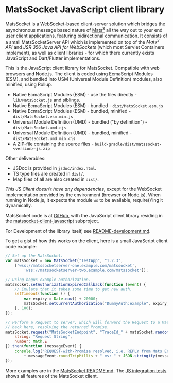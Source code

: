 # MatsSocket JavaScript client library

MatsSocket is a WebSocket-based client-server solution which bridges the asynchronous message based nature
of [Mats<sup>3</sup>](https://mats3.io/) all the way out to your end user client applications, featuring bidirectional
communication. It consists of a small MatsSocketServer API which is implemented on top of the _Mats<sup>3</sup> API_ and
_JSR 356 Java API for WebSockets_ (which most Servlet Containers implement), as well as client libraries - for which
there currently exists JavaScript and Dart/Flutter implementations.

This is the JavaScript client library for MatsSocket. Compatible with web browsers and Node.js. The client is coded
using EcmaScript Modules (ESM), and bundled into USM (Universal Module Definition) modules, also minified, using Rollup.

* Native EcmaScript Modules (ESM) - use the files directly - `lib/MatsSocket.js` and siblings.
* Native EcmaScript Modules (ESM) - bundled - `dist/MatsSocket.esm.js`
* Native EcmaScript Modules (ESM) - bundled, minified - `dist/MatsSocket.esm.min.js`
* Universal Module Definition (UMD) - bundled ("by definition") - `dist/MatsSocket.umd.cjs`
* Universal Module Definition (UMD) - bundled, minified - `dist/MatsSocket.umd.min.cjs`
* A ZIP-file containing the source files - `build-gradle/dist/matssocket-<version>-js.zip`

Other deliverables:
* JSDoc is provided in `jsdoc/index.html`.
* TS type files are created in `dist/`.
* Map files of all are also created in `dist/`.

*This JS Client doesn't have any dependencies*, except for the WebSocket implementation provided by the
environment (browser or Node.js). When running in Node.js, it expects the module `ws` to be available, require()'ing it
dynamically.

MatsSocket code is at [GitHub](https://github.com/centiservice/matssocket), with the JavaScript client library residing
in the [matssocket-client-javascript](https://github.com/centiservice/matssocket/tree/main/matssocket-client-javascript) subproject.

For Development of the library itself, see [README-development.md](https://github.com/centiservice/matssocket/blob/main/matssocket-client-javascript/client/README-development.md).

To get a gist of how this works on the client, here is a small JavaScript client code example:

```javascript
// Set up the MatsSocket.
var matsSocket = new MatsSocket("TestApp", "1.2.3",
    ['wss://matssocketserver-one.example.com/matssocket',
        'wss://matssocketserver-two.example.com/matssocket']);

// Using bogus example authorization.
matsSocket.setAuthorizationExpiredCallback(function (event) {
    // Emulate that it takes some time to get new auth.
    setTimeout(function () {
        var expiry = Date.now() + 20000;
        matsSocket.setCurrentAuthorization("DummyAuth:example", expiry, 10000);
    }, 100);
});

// Perform a Request to server, which will forward the Request to a Mats endpoint, whose Reply comes
// back here, resolving the returned Promise.
matsSocket.request("MatsSocketEndpoint", "TraceId_" + matsSocket.randomId(6), {
    string: "Request String",
    number: Math.E
}).then(function (messageEvent) {
    console.log("REQUEST-with-Promise resolved, i.e. REPLY from Mats Endpoint. Took "
        + messageEvent.roundTripMillis + " ms: " + JSON.stringify(messageEvent.data));
});
```
More examples are in the [MatsSocket README.md](https://github.com/centiservice/matssocket/blob/main/README.md). The [JS integration tests](https://github.com/centiservice/matssocket/tree/main/matssocket-client-javascript/tests/src) shows all features of the
MatsSocket client.
